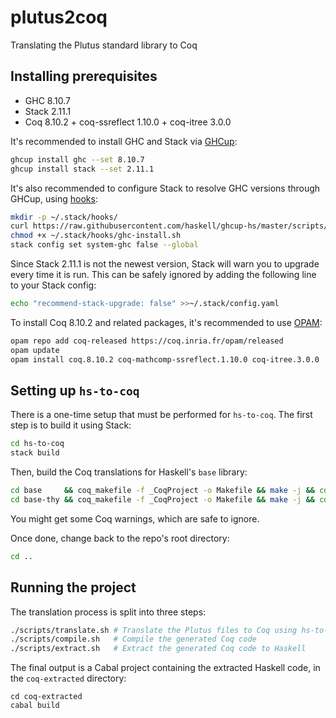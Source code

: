 # plutus2coq

Translating the Plutus standard library to Coq

## Installing prerequisites

* GHC 8.10.7
* Stack 2.11.1
* Coq 8.10.2 + coq-ssreflect 1.10.0 + coq-itree 3.0.0

It's recommended to install GHC and Stack via [GHCup](https://www.haskell.org/ghcup/):

```bash
ghcup install ghc --set 8.10.7
ghcup install stack --set 2.11.1
```

It's also recommended to configure Stack to resolve GHC versions through GHCup, using [hooks](https://www.haskell.org/ghcup/guide/#strategy-2-stack-hooks-new-recommended):

```bash
mkdir -p ~/.stack/hooks/
curl https://raw.githubusercontent.com/haskell/ghcup-hs/master/scripts/hooks/stack/ghc-install.sh > ~/.stack/hooks/ghc-install.sh
chmod +x ~/.stack/hooks/ghc-install.sh
stack config set system-ghc false --global
```

Since Stack 2.11.1 is not the newest version, Stack will warn you to upgrade every time it is run. This can be safely ignored by adding the following line to your Stack config:

```bash
echo "recommend-stack-upgrade: false" >>~/.stack/config.yaml
```

To install Coq 8.10.2 and related packages, it's recommended to use [OPAM](https://opam.ocaml.org/doc/Install.html):

```bash
opam repo add coq-released https://coq.inria.fr/opam/released
opam update
opam install coq.8.10.2 coq-mathcomp-ssreflect.1.10.0 coq-itree.3.0.0
```

## Setting up `hs-to-coq`

There is a one-time setup that must be performed for `hs-to-coq`. The first step is to build it using Stack:

```bash
cd hs-to-coq
stack build
```

Then, build the Coq translations for Haskell's `base` library:

```bash
cd base     && coq_makefile -f _CoqProject -o Makefile && make -j && cd ..
cd base-thy && coq_makefile -f _CoqProject -o Makefile && make -j && cd ..
```

You might get some Coq warnings, which are safe to ignore.

Once done, change back to the repo's root directory:

```bash
cd ..
```

## Running the project

The translation process is split into three steps:

```bash
./scripts/translate.sh # Translate the Plutus files to Coq using hs-to-coq
./scripts/compile.sh   # Compile the generated Coq code
./scripts/extract.sh   # Extract the generated Coq code to Haskell
```

The final output is a Cabal project containing the extracted Haskell code, in the `coq-extracted` directory:

```shell
cd coq-extracted
cabal build
```
